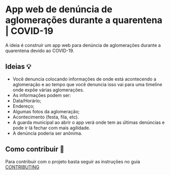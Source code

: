 # App web de denúncia de aglomerações durante a quarentena | COVID-19

A ideia é construir um app web para denúncia de aglomerações durante a quarentena devido ao COVID-19.

## Ideias 💡

- Você denuncia colocando informações de onde está acontecendo a aglomeração e ao tempo que você denuncia isso vai para uma timeline onde expõe várias aglomerações.
- As informações podem ser:
- Data/Horário;
- Endereço;
- Algumas fotos da aglomeração;
- Acontecimento (festa, fila, etc).
- A guarda municipal ao abrir o app verá onde tem as últimas denúncias e pode ir lá fechar com mais agilidade.
- A denúncia poderia ser anônima.

## Como contribuir 🤗

Para contribuir com o projeto basta seguir as instruções no guia [CONTRIBUTING](https://github.com/teresinahc/app-web-denuncia-aglomeracao-quarentena/blob/master/CONTRIBUTING.md)


